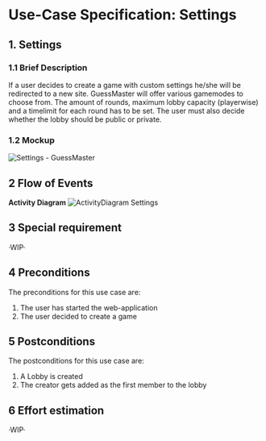 # Use-Case Specification: Settings

## 1. Settings

### 1.1 Brief Description

If a user decides to create a game with custom settings he/she will be redirected to a new site. GuessMaster will offer various gamemodes to choose from. The amount of rounds, maximum lobby capacity (playerwise) and a timelimit for each round has to be set. The user must also decide whether the lobby should be public or private.

### 1.2 Mockup

![Settings - GuessMaster](https://user-images.githubusercontent.com/62339676/197520833-bd1dbed7-c55a-4361-a8dc-9636a30f1c82.png)

## 2 Flow of Events

**Activity Diagram**
![ActivityDiagram Settings](https://user-images.githubusercontent.com/62339676/199759923-8a648990-e9b4-4956-8665-210419b905a1.jpg)

## 3 Special requirement 

·WIP·

## 4 Preconditions

The preconditions for this use case are:

  1. The user has started the web-application
  2. The user decided to create a game

## 5 Postconditions

The postconditions for this use case are:

  1. A Lobby is created
  2. The creator gets added as the first member to the lobby

## 6 Effort estimation 

·WIP·
